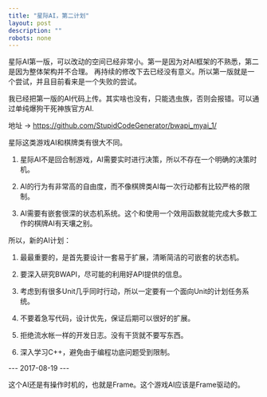 ```yaml
---
title: "星际AI，第二计划"
layout: post
description: ""
robots: none
---
```


星际AI第一版，可以改动的空间已经非常小。第一是因为对AI框架的不熟悉，第二是因为整体架构并不合理。
再持续的修改下去已经没有意义。所以第一版就是一个尝试，并且目前看来是一个失败的尝试。

我已经把第一版的AI代码上传。其实啥也没有，只能选虫族，否则会报错。可以通过单纯爆狗干死神族官方AI.

地址 -> https://github.com/StupidCodeGenerator/bwapi_myai_1/

星际这类游戏AI和棋牌类有很大不同。

1. 星际AI不是回合制游戏，AI需要实时进行决策，所以不存在一个明确的决策时机。

2. AI的行为有非常高的自由度，而不像棋牌类AI每一次行动都有比较严格的限制。

3. AI需要有嵌套很深的状态机系统。这个和使用一个效用函数就能完成大多数工作的棋牌AI有天壤之别。

所以，新的AI计划：

1. 最最重要的，是首先要设计一套易于扩展，清晰简洁的可嵌套的状态机。

2. 要深入研究BWAPI，尽可能的利用好API提供的信息。

3. 考虑到有很多Unit几乎同时行动，所以一定要有一个面向Unit的计划任务系统。

4. 不要着急写代码，设计优先，保证后期可以很好的扩展。

5. 拒绝流水帐一样的开发日志。没有干货就不要写东西。

6. 深入学习C++，避免由于编程功底问题受到限制。

--- 2017-08-19 ---

这个AI还是有操作时机的，也就是Frame。这个游戏AI应该是Frame驱动的。